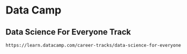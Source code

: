 # Data Camp 
## Data Science For Everyone Track

`https://learn.datacamp.com/career-tracks/data-science-for-everyone`
